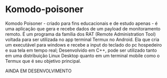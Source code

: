 # Komodo-poisoner
Komodo Poisoner - criado para fins educacionais e de estudo apenas - é uma aplicação que gera e recebe dados de um payload de monitoramento remoto. É um programa da família dos RAT (Remote Administration Tool) voltada para ser utilizada no app terminal Termux no Android. 
Ela que cria um executável para windows e recebe a input do teclado do pc hospedeiro e sua tela em tempo real; 
Desenvolvido em C++, pode ser utilizado tanto em uma distribuição Linux Desktop quanto em um terminal mobile como o Termux que é seu objetivo principal.

AINDA EM DESENVOLVIMENTO
